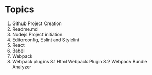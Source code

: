 # Topics

1. Github Project Creation
2. Readme.md
3. Nodejs Project initiation.
4. Editorconfig, Eslint and Stylelint
5. React
6. Babel
7. Webpack
8. Webpack plugins
  8.1 Html Webpack Plugin
  8.2 Webpack Bundle Analyzer
